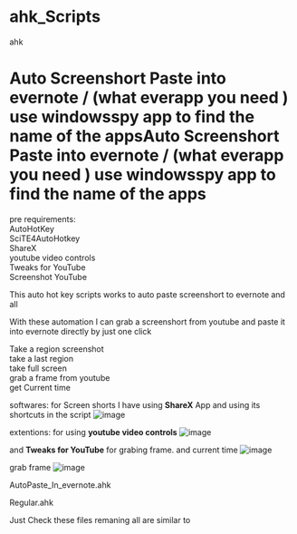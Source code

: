 # ahk_Scripts
ahk 

# Auto Screenshort Paste into evernote / (what everapp you need ) use windowsspy app to find the name of the appsAuto Screenshort Paste into evernote / (what everapp you need ) use windowsspy app to find the name of the apps

pre requirements:</br>
AutoHotKey </br>
SciTE4AutoHotkey</br>
ShareX</br>
youtube video controls</br>
Tweaks for YouTube</br>
Screenshot YouTube</br>




This auto hot key scripts works to auto paste screenshort  to evernote and all 

With these automation I can grab a screenshort from youtube and paste it into evernote directly by just one click

Take a region screenshot </br>
take a last region   </br>
take full screen   </br>
grab a frame from youtube </br>
get Current time </br>

softwares:
for Screen shorts I have using **ShareX** App and using its shortcuts in the script
![image](https://user-images.githubusercontent.com/78497776/198720943-905b11f8-6f1b-411d-990c-73a1ec29dd09.png)


extentions:
for using **youtube video controls** 
![image](https://user-images.githubusercontent.com/78497776/198719113-86a58e01-6c60-4fe6-b5a5-7e597e66960d.png)



and   **Tweaks for YouTube** for grabing frame. and current time 
![image](https://user-images.githubusercontent.com/78497776/198718795-9215dc68-ab85-4540-af75-27da43be605b.png)

grab frame
![image](https://user-images.githubusercontent.com/78497776/198719019-2f290c89-8120-4e7b-88ac-697b899db09b.png)


AutoPaste_In_evernote.ahk

Regular.ahk

Just Check these files remaning all are similar to 
